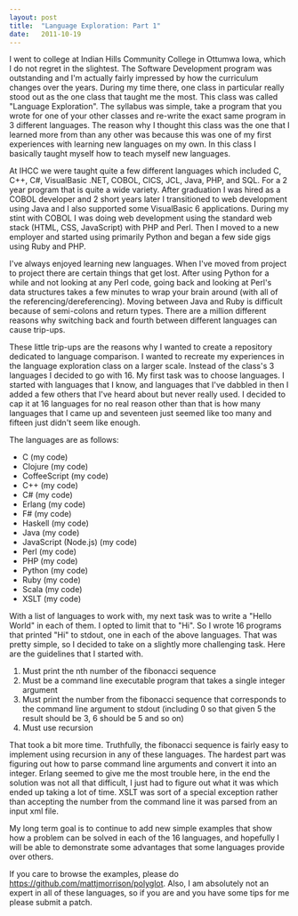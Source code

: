 ```yaml
---
layout: post
title:  "Language Exploration: Part 1"
date:   2011-10-19
---
```


I went to college at Indian Hills Community College in Ottumwa Iowa, which I do
not regret in the slightest. The Software Development program was outstanding and
I'm actually fairly impressed by how the curriculum changes over the years.
During my time there, one class in particular really stood out as the one class
that taught me the most. This class was called "Language Exploration". The
syllabus was simple, take a program that you wrote for one of your other classes
and re-write the exact same program in 3 different languages. The reason why I
thought this class was the one that I learned more from than any other was
because this was one of my first experiences with learning new languages on my
own. In this class I basically taught myself how to teach myself new languages.

At IHCC we were taught quite a few different languages which included C, C++, C#,
VisualBasic .NET, COBOL, CICS, JCL, Java, PHP, and SQL. For a 2 year program that
is quite a wide variety. After graduation I was hired as a COBOL developer and 2
short years later I transitioned to web development using Java and I also
supported some VisualBasic 6 applications. During my stint with COBOL I was doing
web development using the standard web stack (HTML, CSS, JavaScript) with PHP and
Perl. Then I moved to a new employer and started using primarily Python and began
a few side gigs using Ruby and PHP.

I've always enjoyed learning new languages. When I've moved from project to
project there are certain things that get lost. After using Python for a while
and not looking at any Perl code, going back and looking at Perl's data
structures takes a few minutes to wrap your brain around (with all of the
referencing/dereferencing). Moving between Java and Ruby is difficult because of
semi-colons and return types. There are a million different reasons why switching
back and fourth between different languages can cause trip-ups.

These little trip-ups are the reasons why I wanted to create a repository
dedicated to language comparison. I wanted to recreate my experiences in the
language exploration class on a larger scale. Instead of the class's 3 languages
I decided to go with 16. My first task was to choose languages. I started with
languages that I know, and languages that I've dabbled in then I added a few
others that I've heard about but never really used. I decided to cap it at 16
languages for no real reason other than that is how many languages that I came up
and seventeen just seemed like too many and fifteen just didn't seem like enough.

The languages are as follows:
* C (my code)
* Clojure (my code)
* CoffeeScript (my code)
* C++ (my code)
* C# (my code)
* Erlang (my code)
* F# (my code)
* Haskell (my code)
* Java (my code)
* JavaScript (Node.js) (my code)
* Perl (my code)
* PHP (my code)
* Python (my code)
* Ruby (my code)
* Scala (my code)
* XSLT (my code)

With a list of languages to work with, my next task was to write a "Hello World"
in each of them. I opted to limit that to "Hi". So I wrote 16 programs that
printed "Hi" to stdout, one in each of the above languages. That was pretty
simple, so I decided to take on a slightly more challenging task. Here are the
guidelines that I started with.

1. Must print the nth number of the fibonacci sequence
2. Must be a command line executable program that takes a single integer argument
3. Must print the number from the fibonacci sequence that corresponds to the
command line argument to stdout (including 0 so that given 5 the result should be
3, 6 should be 5 and so on)
4. Must use recursion

That took a bit more time. Truthfully, the fibonacci sequence is fairly easy to
implement using recursion in any of these languages. The hardest part was
figuring out how to parse command line arguments and convert it into an integer.
Erlang seemed to give me the most trouble here, in the end the solution was not
all that difficult, I just had to figure out what it was which ended up taking a
lot of time. XSLT was sort of a special exception rather than accepting the
number from the command line it was parsed from an input xml file.


My long term goal is to continue to add new simple examples that show how a
problem can be solved in each of the 16 languages, and hopefully I will be able
to demonstrate some advantages that some languages provide over others.

If you care to browse the examples, please do https://github.com/mattjmorrison/polyglot.
Also, I am absolutely not an expert in all of these languages, so if you are and
you have some tips for me please submit a patch.

